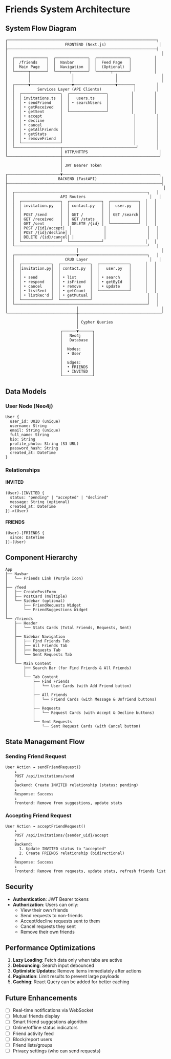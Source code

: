 # Friends System Architecture

## System Flow Diagram

```
┌─────────────────────────────────────────────────────────────────┐
│                         FRONTEND (Next.js)                       │
├─────────────────────────────────────────────────────────────────┤
│                                                                   │
│  ┌──────────────┐  ┌──────────────┐  ┌──────────────┐          │
│  │  /friends    │  │  Navbar      │  │  Feed Page   │          │
│  │  Main Page   │  │  Navigation  │  │  (Optional)  │          │
│  └──────┬───────┘  └──────┬───────┘  └──────┬───────┘          │
│         │                  │                  │                   │
│         │                  │                  │                   │
│  ┌──────▼──────────────────▼──────────────────▼───────┐         │
│  │          Services Layer (API Clients)              │         │
│  │  ┌─────────────────┐  ┌────────────────┐          │         │
│  │  │ invitations.ts  │  │   users.ts     │          │         │
│  │  │ • sendFriend    │  │ • searchUsers  │          │         │
│  │  │ • getReceived   │  │                │          │         │
│  │  │ • getSent       │  └────────────────┘          │         │
│  │  │ • accept        │                               │         │
│  │  │ • decline       │                               │         │
│  │  │ • cancel        │                               │         │
│  │  │ • getAllFriends │                               │         │
│  │  │ • getStats      │                               │         │
│  │  │ • removeFriend  │                               │         │
│  │  └─────────────────┘                               │         │
│  └────────────────────┬────────────────────────────────┘        │
│                       │ HTTP/HTTPS                               │
└───────────────────────┼──────────────────────────────────────────┘
                        │
                        │ JWT Bearer Token
                        │
┌───────────────────────▼──────────────────────────────────────────┐
│                      BACKEND (FastAPI)                            │
├───────────────────────────────────────────────────────────────────┤
│                                                                    │
│  ┌──────────────────────────────────────────────────────────┐   │
│  │                    API Routers                            │   │
│  │  ┌─────────────────┐  ┌──────────────┐  ┌────────────┐  │   │
│  │  │ invitation.py   │  │ contact.py   │  │  user.py   │  │   │
│  │  │                 │  │              │  │            │  │   │
│  │  │ POST /send      │  │ GET /        │  │ GET /search│  │   │
│  │  │ GET /received   │  │ GET /stats   │  │            │  │   │
│  │  │ GET /sent       │  │ DELETE /{id} │  └────────────┘  │   │
│  │  │ POST /{id}/accept│  │              │                  │   │
│  │  │ POST /{id}/decline│ │              │                  │   │
│  │  │ DELETE /{id}/cancel│ │             │                  │   │
│  │  └─────────────────┘  └──────────────┘                  │   │
│  └──────────────────────────────────────────────────────────┘   │
│                              │                                    │
│  ┌───────────────────────────▼──────────────────────────────┐   │
│  │                      CRUD Layer                           │   │
│  │  ┌─────────────┐  ┌─────────────┐  ┌─────────────┐      │   │
│  │  │invitation.py│  │ contact.py  │  │   user.py   │      │   │
│  │  │             │  │             │  │             │      │   │
│  │  │ • send      │  │ • list      │  │ • search    │      │   │
│  │  │ • respond   │  │ • isFriend  │  │ • getById   │      │   │
│  │  │ • cancel    │  │ • remove    │  │ • update    │      │   │
│  │  │ • listSent  │  │ • getCount  │  └─────────────┘      │   │
│  │  │ • listRec'd │  │ • getMutual │                        │   │
│  │  └─────────────┘  └─────────────┘                        │   │
│  └──────────────────────────────────────────────────────────┘   │
│                              │                                    │
└──────────────────────────────┼────────────────────────────────────┘
                               │
                               │ Cypher Queries
                               │
                        ┌──────▼──────┐
                        │   Neo4j     │
                        │   Database  │
                        │             │
                        │  Nodes:     │
                        │  • User     │
                        │             │
                        │  Edges:     │
                        │  • FRIENDS  │
                        │  • INVITED  │
                        └─────────────┘
```

## Data Models

### User Node (Neo4j)
```
User {
  user_id: UUID (unique)
  username: String
  email: String (unique)
  full_name: String
  bio: String
  profile_photo: String (S3 URL)
  password_hash: String
  created_at: DateTime
}
```

### Relationships

#### INVITED
```
(User)-[INVITED {
  status: "pending" | "accepted" | "declined"
  message: String (optional)
  created_at: DateTime
}]->(User)
```

#### FRIENDS
```
(User)-[FRIENDS {
  since: DateTime
}]-(User)
```

## Component Hierarchy

```
App
├── Navbar
│   └── Friends Link (Purple Icon)
│
├── /feed
│   ├── CreatePostForm
│   ├── PostCard (multiple)
│   └── Sidebar (optional)
│       ├── FriendRequests Widget
│       └── FriendSuggestions Widget
│
└── /friends
    ├── Header
    │   └── Stats Cards (Total Friends, Requests, Sent)
    │
    ├── Sidebar Navigation
    │   ├── Find Friends Tab
    │   ├── All Friends Tab
    │   ├── Requests Tab
    │   └── Sent Requests Tab
    │
    └── Main Content
        ├── Search Bar (for Find Friends & All Friends)
        │
        └── Tab Content
            ├── Find Friends
            │   └── User Cards (with Add Friend button)
            │
            ├── All Friends
            │   └── Friend Cards (with Message & Unfriend buttons)
            │
            ├── Requests
            │   └── Request Cards (with Accept & Decline buttons)
            │
            └── Sent Requests
                └── Sent Request Cards (with Cancel button)
```

## State Management Flow

### Sending Friend Request
```
User Action → sendFriendRequest()
    ↓
    POST /api/invitations/send
    ↓
    Backend: Create INVITED relationship (status: pending)
    ↓
    Response: Success
    ↓
    Frontend: Remove from suggestions, update stats
```

### Accepting Friend Request
```
User Action → acceptFriendRequest()
    ↓
    POST /api/invitations/{sender_uid}/accept
    ↓
    Backend: 
      1. Update INVITED status to "accepted"
      2. Create FRIENDS relationship (bidirectional)
    ↓
    Response: Success
    ↓
    Frontend: Remove from requests, update stats, refresh friends list
```

## Security

- **Authentication**: JWT Bearer tokens
- **Authorization**: Users can only:
  - View their own friends
  - Send requests to non-friends
  - Accept/decline requests sent to them
  - Cancel requests they sent
  - Remove their own friends

## Performance Optimizations

1. **Lazy Loading**: Fetch data only when tabs are active
2. **Debouncing**: Search input debounced
3. **Optimistic Updates**: Remove items immediately after actions
4. **Pagination**: Limit results to prevent large payloads
5. **Caching**: React Query can be added for better caching

## Future Enhancements

- [ ] Real-time notifications via WebSocket
- [ ] Mutual friends display
- [ ] Smart friend suggestions algorithm
- [ ] Online/offline status indicators
- [ ] Friend activity feed
- [ ] Block/report users
- [ ] Friend lists/groups
- [ ] Privacy settings (who can send requests)

